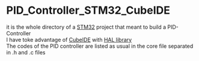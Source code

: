 # PID_Controller_STM32_CubeIDE

it is the whole directory of a [STM32](https://www.st.com/en/microcontrollers-microprocessors/stm32-32-bit-arm-cortex-mcus.html) project that meant to build a PID-Controller<br>
I have toke advantage of [CubeIDE](https://www.st.com/en/development-tools/stm32cubeide.html) with [HAL library](https://www.st.com/resource/en/user_manual/um1786-description-of-stm32f3-hal-and-lowlayer-drivers-stmicroelectronics.pdf)<br>
The codes of the PID controller are listed as usual in the core file separated in .h and .c files<br>
